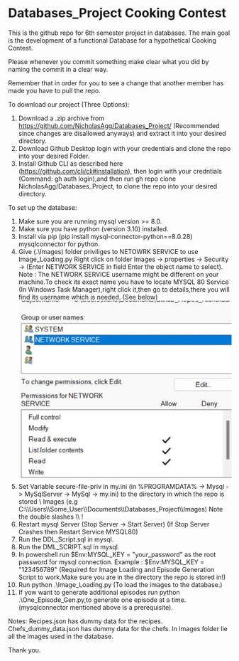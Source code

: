 # Databases_Project Cooking Contest

This is the github repo for 6th semester project in databases.
The main goal is the development of a functional Database for a
hypothetical Cooking Contest.

Please whenever you commit something make clear what you did by naming the commit in a clear way.

Remember that in order for you to see a change that another member has made you
have to pull the repo.

To download our project (Three Options): <br>
1) Download a .zip archive from https://github.com/NicholasAgg/Databases_Project/ (Recommended since changes are disallowed anyways) and extract it into your desired directory.
2) Download Github Desktop login with your credentials and clone the repo into your desired Folder.
3) Install Github CLI as described here (https://github.com/cli/cli#installation), then login with your credntials (Command: gh auth login),and then run gh repo clone NicholasAgg/Databases_Project, to clone the repo into your desired directory.

To set up the database: <br>
1) Make sure you are running mysql version >= 8.0.
2) Make sure you have python (version 3.10) installed.
3) Install via pip (pip install mysql-connector-python==8.0.28) mysqlconnector for python.
4) Give (.\Images) folder priviliges to NETOWRK SERVICE to use Image_Loading.py
Right click on folder Images -> properties -> Security -> (Enter NETWORK SERVICE in field Enter the object name to select).
Note : The NETWORK SERVICE username might be different on your machine.To check its exact name you
have to locate MYSQL 80 Service (In Windows Task Manager),right click it,then go to details,there you will find its username which is needed.
(See below) <br>
![Add network service to folder Security menu in Windows.](NETWORKSERVICE.jpg)
5) Set Variable secure-file-priv in my.ini (in %PROGRAMDATA% -> Mysql -> MySqlServer -> MySql<Version> -> my.ini) to the directory in which the repo is stored \ Images 
(e.g C:\\\\Users\\\\Some_User\\\\Documents\\\\Databases_Project\\\\Images) Note the double slashes \\\\ !
6) Restart mysql Server (Stop Server -> Start Server) (If Stop Server Crashes then Restart Service MYSQL80)
7) Run the DDL_Script.sql in mysql.
8) Run the DML_SCRIPT.sql in mysql.
9) In powershell run $Env:MYSQL_KEY = "your_password" as the root password for mysql connection.
   Example : $Env:MYSQL_KEY = "123456789" (Required for Image Loading and Episode Generation Script to work.Make sure you are in the directory the repo is stored in!)
10) Run python .\Image_Loading.py (To load the images to the database.)
11) If yow want to generate additional episodes run python .\One_Episode_Gen.py,to generate one episode at a time. (mysqlconnector mentioned above is a prerequisite).


Notes:
Recipes.json has dummy data for the recipes.
Chefs_dummy_data.json has dummy data for the chefs.
In Images folder lie all the images used in the database.

Thank you.
